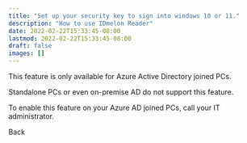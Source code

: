```yaml
---
title: "Set up your security key to sign into windows 10 or 11."
description: "How to use IDmelon Reader"
date: 2022-02-22T15:33:45-08:00
lastmod: 2022-02-22T15:33:45-08:00
draft: false
images: []
---
```


<p>This feature is only available for Azure Active Directory joined PCs.</p>
<p>Standalone PCs or even on-premise AD do not support this feature.</p>
<p class='mb-5'>To enable this feature on your Azure AD joined PCs, call your IT administrator.</p>

<a id="back" role="button" class="btn btn-primary btn-lg d-block mb-3" >Back</a>

<style>

@media (max-width: 480px) {.navbar, .footer { display: none; }}
h1{
    color : #4395ec;
}
</style>

<script>
    const btnQRCodeScan = document.getElementById('back')
    btnQRCodeScan.addEventListener('click', (ev) => {
      history.back();  
    });
</script>
